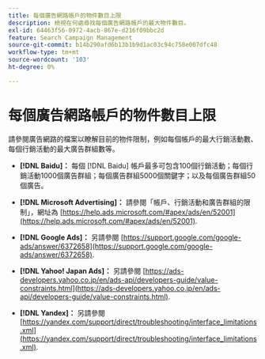 ```yaml
---
title: 每個廣告網路帳戶的物件數目上限
description: 檢視在何處尋找每個廣告網路帳戶的最大物件數目。
exl-id: 64463f56-0972-4acb-867e-d216f09bbc2d
feature: Search Campaign Management
source-git-commit: b14b290afd6b13b1b9d1ac03c94c758e007dfc48
workflow-type: tm+mt
source-wordcount: '103'
ht-degree: 0%

---
```


# 每個廣告網路帳戶的物件數目上限

請參閱廣告網路的檔案以瞭解目前的物件限制，例如每個帳戶的最大行銷活動數、每個行銷活動的最大廣告群組數等。

* **[!DNL Baidu]：** 每個 [!DNL Baidu] 帳戶最多可包含100個行銷活動；每個行銷活動1000個廣告群組；每個廣告群組5000個關鍵字；以及每個廣告群組50個廣告。

* **[!DNL Microsoft Advertising]：** 請參閱「帳戶、行銷活動和廣告群組的限制」，網址為 [https://help.ads.microsoft.com/#apex/ads/en/52001](https://help.ads.microsoft.com/#apex/ads/en/52001).

* **[!DNL Google Ads]：** 另請參閱 [https://support.google.com/google-ads/answer/6372658](https://support.google.com/google-ads/answer/6372658).

* **[!DNL Yahoo! Japan Ads]：** 另請參閱 [https://ads-developers.yahoo.co.jp/en/ads-api/developers-guide/value-constraints.html](https://ads-developers.yahoo.co.jp/en/ads-api/developers-guide/value-constraints.html).

* **[!DNL Yandex]：** 另請參閱 [https://yandex.com/support/direct/troubleshooting/interface_limitations.xml](https://yandex.com/support/direct/troubleshooting/interface_limitations.xml).
